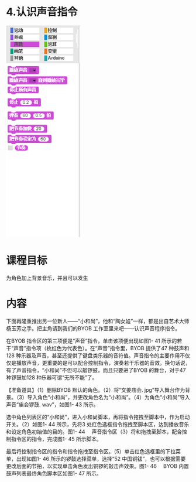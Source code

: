 # 4.认识声音指令

![](/assets/snap-sound.png)

# 课程目标

为角色加上背景音乐，并且可以发生

# 内容

下面再隆重推出另一位新人——“小和尚”，他和“陶女娃”一样，都是出自艺术大师杨玉芳之手。把主角请到我们的BYOB 工作室里来吧——认识声音程序指令。

在BYOB 指令区的第三项便是“声音”指令，单击该项便出现如图1- 41 所示的若干“声音”指令项（枚红色为代表色）。在“声音”指令里，BYOB 提供了47 种鼓声和128 种乐器及声音，甚至还提供了键盘类乐器的音符值。声音指令的主要作用不仅仅是播放声音，更重要的是可以配合控制指令，演奏若干乐器的音效。换句话说，有了声音指令，“小和尚”不但可以敲锣鼓，而且只要进了BYOB 的舞台，对于47 种锣鼓加128 种乐器可谓“无所不能”了。

【准备道具】（1）删除BYOB 默认的角色。（2）将“文姜庙会. jpg”导入舞台作为背景。（3）导入角色“小和尚”，并更改角色名为“小和尚”。（4）为角色“小和尚”导入声音“庙会锣鼓. wav”，如图1- 43 所示。

选中角色列表区的“小和尚”，进入小和尚脚本，再将指令拖拽至脚本中，作为启动开关。（2）如图1- 44 所示，先将3 处红色选框指令拖拽至脚本区，达到播放音乐和设定角色初始值的目的。图1- 44 　声音指令区（3）将和拖拽至脚本，配合控制指令区的指令，完成图1- 45 所示脚本。

最后将控制指令区的指令和指令拖拽至指令区。（5）单击红色选框里的下拉菜单，出现如图1- 46 所示的锣鼓选择菜单，选择“52 中国铜钹”，也可以根据需要更改后面的节拍，以实现单击角色发出铜锣的敲击声效果。图1- 46 　BYOB 内置鼓声列表最终角色脚本区如图1- 47 所示。

